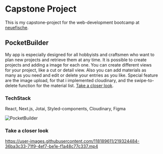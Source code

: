 # Capstone Project

This is my capstone-project for the web-development bootcamp at [neuefische](https://www.neuefische.de/en).

## PocketBuilder

My app is especially designed for all hobbyists and craftsmen who want to plan new projects and retrieve them at any time. 
It is possible to create projects and adding a image for each one. You can create different views for your project, like a cut or detail view. Also you can add materials as many as you need and edit or delete your entries as you like.
Special feature are the image upload, for that i implemented cloudinary, and the swipe-to-delete function for the material list. [Take a closer look](#have-a-closer-look).

### TechStack

React, Next.js, Jotai, Styled-components, Cloudinary, Figma

![PocketBuilder](https://user-images.githubusercontent.com/118189611/219324431-fa80c6a8-3078-415c-a573-8d98a988cb7b.png)

### Take a closer look

https://user-images.githubusercontent.com/118189611/219324484-36ba3c33-71f9-4ef7-be1e-f1a48c77c337.mp4
